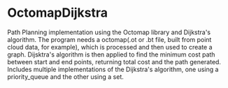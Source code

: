 # OctomapDijkstra

Path Planning implementation using the Octomap library and Dijkstra's algorithm. The program needs a octomap(.ot or .bt file, built from point cloud data, for example), which is processed and then used to create a graph. Dijsktra's algorithm is then applied to find the minimum cost path between start and end points, returning total cost and the path generated. Includes multiple implementations of the Dijkstra's algorithm, one using a priority_queue and the other using a set.
